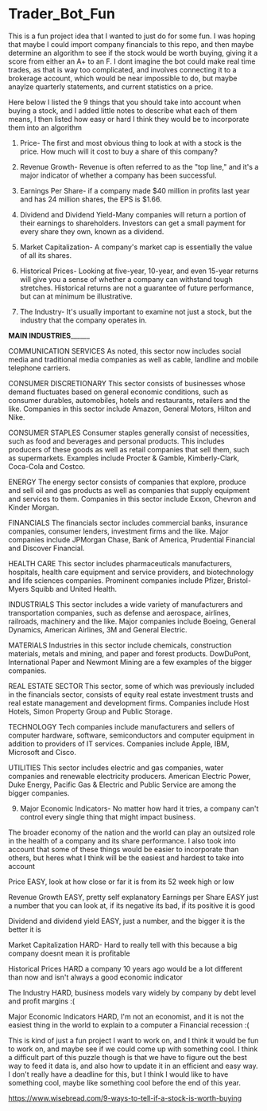 # Trader_Bot_Fun
This is a fun project idea that I wanted to just do for some fun. I was hoping that maybe I could import company financials to this repo, and then maybe determine an algorithm
to see if the stock would be worth buying, giving it a score from either an A+ to an F. I dont imagine the bot could make real time trades, as that is way too complicated,
and involves connecting it to a brokerage account, which would be near impossible to do, but maybe anaylze quarterly statements, and current statistics on a price.

Here below I listed the 9 things that you should take into account when buying a stock, and I added little notes to describe what each of them means, I then listed how easy or hard
I think they would be to incorporate them into an algorithm

1. Price- The first and most obvious thing to look at with a stock is the price. How much will it cost to buy a share of this company?

2. Revenue Growth- Revenue is often referred to as the "top line," and it's a major indicator of whether a company has been successful.

3. Earnings Per Share- if a company made $40 million in profits last year and has 24 million shares, the EPS is $1.66.

4. Dividend and Dividend Yield-Many companies will return a portion of their earnings to shareholders. 
Investors can get a small payment for every share they own, known as a dividend.

5. Market Capitalization- A company's market cap is essentially the value of all its shares.

6. Historical Prices- Looking at five-year, 10-year, and even 15-year returns will give you a sense of whether a company can withstand tough stretches.
Historical returns are not a guarantee of future performance, but can at minimum be illustrative.

8. The Industry- It's usually important to examine not just a stock, but the industry that the company operates in.


____MAIN INDUSTRIES__________

COMMUNICATION SERVICES
As noted, this sector now includes social media and traditional media companies as well as cable, 
landline and mobile telephone carriers.

CONSUMER DISCRETIONARY
This sector consists of businesses whose demand fluctuates based on general economic conditions, 
such as consumer durables, automobiles, hotels and restaurants, retailers and the like. 
Companies in this sector include Amazon, General Motors, Hilton and Nike.

CONSUMER STAPLES
Consumer staples generally consist of necessities, such as food and beverages and personal products. 
This includes producers of these goods as well as retail companies that sell them, such as supermarkets. 
Examples include Procter & Gamble, Kimberly-Clark, Coca-Cola and Costco.

ENERGY
The energy sector consists of companies that explore, produce and sell oil and gas products as well as 
companies that supply equipment and services to them. Companies in this sector 
include Exxon, Chevron and Kinder Morgan.

FINANCIALS
The financials sector includes commercial banks, insurance companies, consumer lenders, investment firms 
and the like. Major companies include JPMorgan Chase, Bank of America, Prudential Financial and 
Discover Financial.

HEALTH CARE
This sector includes pharmaceuticals manufacturers, hospitals, health care equipment and service providers, 
and biotechnology and life sciences companies. Prominent companies include Pfizer, 
Bristol-Myers Squibb and United Health.

INDUSTRIALS
This sector includes a wide variety of manufacturers and transportation companies, such as defense and 
aerospace, airlines, railroads, machinery and the like. Major companies include Boeing, 
General Dynamics, American Airlines, 3M and General Electric.

MATERIALS
Industries in this sector include chemicals, construction materials, metals and mining, and paper and 
forest products. DowDuPont, International Paper and Newmont Mining are a few examples of the bigger companies.

REAL ESTATE SECTOR
This sector, some of which was previously included in the financials sector, consists of equity real 
estate investment trusts and real estate management and development firms. 
Companies include Host Hotels, Simon Property Group and Public Storage.

TECHNOLOGY
Tech companies include manufacturers and sellers of computer hardware, software, 
semiconductors and computer equipment in addition to providers of IT services. 
Companies include Apple, IBM, Microsoft and Cisco.

UTILITIES
This sector includes electric and gas companies, water companies and 
renewable electricity producers. American Electric Power, Duke Energy, Pacific Gas & Electric and 
Public Service are among the bigger companies.

9. Major Economic Indicators- No matter how hard it tries, a company can't control every single thing that might impact business.

The broader economy of the nation and the world can play an outsized role in the health of a company and its share performance.
I also took into account that some of these things would be easier to incorporate than others, but heres what I think will be the easiest and hardest to take into account

Price EASY, look at how close or far it is from its 52 week high or low

Revenue Growth EASY, pretty self explanatory
Earnings per Share EASY just a number that you can look at, if its negative its bad, if its positive it is good

Dividend and dividend yield EASY, just a number, and the bigger it is the better it is

Market Capitalization HARD- Hard to really tell with this because a big company doesnt mean it is profitable

Historical Prices HARD a company 10 years ago would be a lot different than now and isn't always a good economic indicator

The Industry HARD, business models vary widely by company by debt level and profit margins :(

 Major Economic Indicators HARD, I'm not an economist, and it is not the easiest thing in the world to explain to a computer a Financial recession :(
 
 This is kind of just a fun project I want to work on, and I think it would be fun to work on, and maybe see if we could come up with something cool. I think a difficult part
 of this puzzle though is that we have to figure out the best way to feed it data is, and also how to update it in an efficient and easy way. I don't really have a deadline for
 this, but I think I would like to have something cool, maybe like something cool before the end of this year. 
 
 https://www.wisebread.com/9-ways-to-tell-if-a-stock-is-worth-buying 

